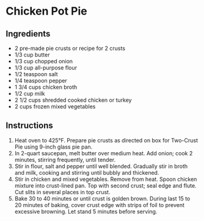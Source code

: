 # Chicken Pot Pie

## Ingredients

- 2 pre-made pie crusts or recipe for 2 crusts
- 1/3 cup butter
- 1/3 cup chopped onion
- 1/3 cup all-purpose flour
- 1/2 teaspoon salt
- 1/4 teaspoon pepper
- 1 3/4 cups chicken broth
- 1/2 cup milk
- 2 1/2 cups shredded cooked chicken or turkey
- 2 cups frozen mixed vegetables

## Instructions

1. Heat oven to 425°F. Prepare pie crusts as directed on box for Two-Crust Pie using 9-inch glass pie pan.
2. In 2-quart saucepan, melt butter over medium heat. Add onion; cook 2 minutes, stirring frequently, until tender.
3. Stir in flour, salt and pepper until well blended. Gradually stir in broth and milk, cooking and stirring until bubbly and thickened.
4. Stir in chicken and mixed vegetables. Remove from heat. Spoon chicken mixture into crust-lined pan. Top with second crust; seal edge and flute. Cut slits in several places in top crust.
5. Bake 30 to 40 minutes or until crust is golden brown. During last 15 to 20 minutes of baking, cover crust edge with strips of foil to prevent excessive browning. Let stand 5 minutes before serving.
